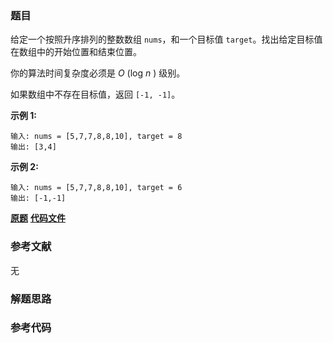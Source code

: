 ### 题目
给定一个按照升序排列的整数数组 `nums`，和一个目标值 `target`。找出给定目标值在数组中的开始位置和结束位置。

你的算法时间复杂度必须是  _O_ (log _n_ ) 级别。

如果数组中不存在目标值，返回 `[-1, -1]`。

**示例 1:**

    
    
    输入: nums = [5,7,7,8,8,10], target = 8
    输出: [3,4]

**示例  2:**

    
    
    输入: nums = [5,7,7,8,8,10], target = 6
    输出: [-1,-1]

 **[原题](https://leetcode-cn.com/problems/find-first-and-last-position-of-element-in-sorted-array/)**    **[代码文件]()**


### 参考文献
无

### 解题思路




### 参考代码

```go


```




